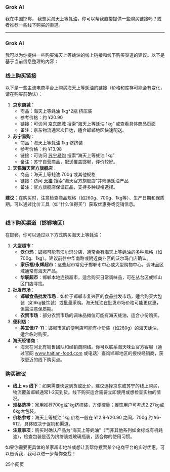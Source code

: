 ### Grok AI

<div class="thinking-container"></div><div class="response-content-markdown [&amp;_a]:text-current [&amp;_a:hover]:text-primary [&amp;_a:hover]:decoration-primary [&amp;_a]:underline [&amp;_a]:decoration-primary/30 [&amp;_a]:underline-offset-2 [&amp;_h2:first-child]:mt-0 [&amp;_h3:first-child]:mt-0 [&amp;_h4:first-child]:mt-0"><p dir="auto" class="break-words" style="white-space: pre-wrap;">我在中国邯郸， 我想买海天上等蚝油，你可以帮我直接提供一些购买链接吗？或者推荐一些线下购买的渠道。</p></div><section class="inline-media-container flex flex-col gap-1"></section><section class="auth-notification flex flex-col gap-1"></section>

---

### Grok AI

<div class="thinking-container"></div><div class="response-content-markdown [&amp;_a]:text-current [&amp;_a:hover]:text-primary [&amp;_a:hover]:decoration-primary [&amp;_a]:underline [&amp;_a]:decoration-primary/30 [&amp;_a]:underline-offset-2 [&amp;_h2:first-child]:mt-0 [&amp;_h3:first-child]:mt-0 [&amp;_h4:first-child]:mt-0"><p dir="auto" class="break-words" style="white-space: pre-wrap;">我可以为你提供一些购买海天上等蚝油的线上链接和线下购买渠道的建议。以下是基于当前信息整理的内容：</p>
<h3 dir="auto" class="">线上购买链接</h3>
<p dir="auto" class="break-words" style="white-space: pre-wrap;">以下是一些主流电商平台上购买海天上等蚝油的链接（价格和库存可能会有变化，请在购买前确认）：</p>
<ol dir="auto" class="marker:text-secondary">
<li class="break-words"><strong>京东商城</strong>：
<ul dir="auto" class="marker:text-secondary">
<li class="break-words">商品：海天上等蚝油 1kg*2瓶 挤压装</li>
<li class="break-words">参考价格：约 ¥20.90</li>
<li class="break-words">链接：可访问 <a href="https://www.jd.com" target="_blank" rel="noopener noreferrer">京东商城</a> 搜索“海天上等蚝油 1kg” 或查看具体商品页面<a href="https://www.smzdm.com/ju/shaiwu/s56jl5j/" target="_blank" rel="noopener noreferrer" class="web-search-result-chip focus:outline-none focus-visible:outline-none focus-visible:bg:input rounded-md ml-1 mr-0.5" data-state="closed"><div class="inline-flex align-text-bottom items-center justify-center select-none my-0 rounded-md bg-important border border-card-border opacity-60 grayscale hover:filter-none hover:opacity-100 transition-opacity"><img class="size-[18px] m-0 rounded-md" alt="" src="https://imgs.search.brave.com/7-adwMAlfDUGFGWYXH9wpxXeRSlQGI6JYXD3-aMxmSY/rs:fit:64:0:0:0/g:ce/aHR0cDovL2Zhdmlj/b25zLnNlYXJjaC5i/cmF2ZS5jb20vaWNv/bnMvOTJiN2IzYTNm/ZTJjNzkyMDM4NWIx/NWE2ZWU3Mzc1NmM4/NTUzN2M4NzJjZDVi/MDk0M2IxNDk1MGZk/YzE0NjdjOS93d3cu/c216ZG0uY29tLw"></div></a></li>
<li class="break-words">备注：京东物流通常次日达，适合邯郸地区快速配送。</li>
</ul>
</li>
<li class="break-words"><strong>苏宁易购</strong>：
<ul dir="auto" class="marker:text-secondary">
<li class="break-words">商品：海天上等蚝油 1kg 挤挤装</li>
<li class="break-words">参考价格：约 ¥13.98</li>
<li class="break-words">链接：可访问 <a href="https://shop.suning.com" target="_blank" rel="noopener noreferrer">苏宁易购</a> 搜索“海天上等蚝油 1kg”<a href="https://rec.suning.com/show/mfind/0010356059/12435432097.html" target="_blank" rel="noopener noreferrer" class="web-search-result-chip focus:outline-none focus-visible:outline-none focus-visible:bg:input rounded-md ml-1 mr-0.5" data-state="closed"><div class="inline-flex align-text-bottom items-center justify-center select-none my-0 rounded-md bg-important border border-card-border opacity-60 grayscale hover:filter-none hover:opacity-100 transition-opacity"><img class="size-[18px] m-0 rounded-md" alt="" src="https://imgs.search.brave.com/pwW-aT3rzAqbnv04915OKud6oLVlf78qieICAqqGxiM/rs:fit:64:0:0:0/g:ce/aHR0cDovL2Zhdmlj/b25zLnNlYXJjaC5i/cmF2ZS5jb20vaWNv/bnMvOGMwZDZmZDNl/MTJkNGQyN2MyNDQ0/ZDIzN2RmOTJlNDE5/NDM0OGU4ZTg4NGU5/N2ZmZmYyNTI0ODI1/NjAwOTBhOS9yZWMu/c3VuaW5nLmNvbS8"></div></a></li>
<li class="break-words">备注：苏宁自营商品，配送覆盖邯郸，评价较好。</li>
</ul>
</li>
<li class="break-words"><strong>天猫海天官方旗舰店</strong>：
<ul dir="auto" class="marker:text-secondary">
<li class="break-words">商品：海天上等蚝油 700g 或其他规格</li>
<li class="break-words">链接：访问 <a href="https://www.tmall.com" target="_blank" rel="noopener noreferrer">天猫</a> 搜索“海天官方旗舰店”并筛选蚝油产品<a href="https://www.haitian-food.com/index.php?ac=article&amp;at=list&amp;tid=17" target="_blank" rel="noopener noreferrer" class="web-search-result-chip focus:outline-none focus-visible:outline-none focus-visible:bg:input rounded-md ml-1 mr-0.5" data-state="closed"><div class="inline-flex align-text-bottom items-center justify-center select-none my-0 rounded-md bg-important border border-card-border opacity-60 grayscale hover:filter-none hover:opacity-100 transition-opacity"><img class="size-[18px] m-0 rounded-md" alt="" src="https://imgs.search.brave.com/XLhR6v1LllBgLrsiRI1ZdY_Qetk-RTku6Qi9UD6ZKFQ/rs:fit:64:0:0:0/g:ce/aHR0cDovL2Zhdmlj/b25zLnNlYXJjaC5i/cmF2ZS5jb20vaWNv/bnMvYjUzZGM5Njky/NTY0NjI4NzZlZTJm/ZjNlYjVmNDdkZjIx/MDFkMGFjY2IzOTE3/NWVjNzEwMjgwZmMw/ZWE0MmMxOS93d3cu/aGFpdGlhbi1mb29k/LmNvbS8"></div></a></li>
<li class="break-words">备注：官方旗舰店保证正品，支持多种规格选择。</li>
</ul>
</li>
</ol>
<p dir="auto" class="break-words" style="white-space: pre-wrap;"><strong>建议</strong>：在购买时，注意检查商品规格（如260g、700g、1kg等）、生产日期和保质期。可以通过比价工具（如“什么值得买”）获取优惠券或促销信息。<a href="https://www.smzdm.com/ju/shaiwu/s56jl5j/" target="_blank" rel="noopener noreferrer" class="web-search-result-chip focus:outline-none focus-visible:outline-none focus-visible:bg:input rounded-md ml-1 mr-0.5" data-state="closed"></a></p><div class="inline-flex align-text-bottom items-center justify-center select-none my-0 rounded-md bg-important border border-card-border opacity-60 grayscale hover:filter-none hover:opacity-100 transition-opacity"><a href="https://www.smzdm.com/ju/shaiwu/s56jl5j/" target="_blank" rel="noopener noreferrer" class="web-search-result-chip focus:outline-none focus-visible:outline-none focus-visible:bg:input rounded-md ml-1 mr-0.5" data-state="closed"><img class="size-[18px] m-0 rounded-md" alt="" src="https://imgs.search.brave.com/7-adwMAlfDUGFGWYXH9wpxXeRSlQGI6JYXD3-aMxmSY/rs:fit:64:0:0:0/g:ce/aHR0cDovL2Zhdmlj/b25zLnNlYXJjaC5i/cmF2ZS5jb20vaWNv/bnMvOTJiN2IzYTNm/ZTJjNzkyMDM4NWIx/NWE2ZWU3Mzc1NmM4/NTUzN2M4NzJjZDVi/MDk0M2IxNDk1MGZk/YzE0NjdjOS93d3cu/c216ZG0uY29tLw"></a></div><p></p>
<h3 dir="auto" class="">线下购买渠道（邯郸地区）</h3>
<p dir="auto" class="break-words" style="white-space: pre-wrap;">在邯郸，你可以通过以下方式购买海天上等蚝油：</p>
<ol dir="auto" class="marker:text-secondary">
<li class="break-words"><strong>大型超市</strong>：
<ul dir="auto" class="marker:text-secondary">
<li class="break-words"><strong>沃尔玛</strong>：邯郸可能有沃尔玛分店，通常会有海天上等蚝油的多种规格（如700g、1kg）。建议前往中华南路或附近商业区的沃尔玛门店确认。</li>
<li class="break-words"><strong>家乐福/永辉超市</strong>：这些超市常见于邯郸市中心或大型购物中心，调味品区域通常有海天产品。</li>
<li class="break-words"><strong>华联超市</strong>：邯郸本地连锁超市，适合购买日常调味品，可在丛台区或邯山区门店寻找。</li>
</ul>
</li>
<li class="break-words"><strong>批发市场</strong>：
<ul dir="auto" class="marker:text-secondary">
<li class="break-words"><strong>邯郸食品批发市场</strong>：如位于邯郸市复兴区的食品批发市场，适合购买大包装（如6kg餐饮装）或批量采购。海天蚝油在批发市场价格可能更优惠，但需注意保质期。</li>
<li class="break-words"><strong>农贸市场</strong>：部分农贸市场的调味品摊位可能有海天蚝油，适合小份购买。</li>
</ul>
</li>
<li class="break-words"><strong>便利店</strong>：
<ul dir="auto" class="marker:text-secondary">
<li class="break-words"><strong>美宜佳/7-11</strong>：邯郸市区的便利店可能有小份装（如260g）的海天蚝油，适合临时购买。</li>
</ul>
</li>
<li class="break-words"><strong>海天经销商</strong>：
<ul dir="auto" class="marker:text-secondary">
<li class="break-words">海天在河北有销售团队和经销商网络。你可以联系海天味业官方客服（通过官网 <a href="http://www.haitian-food.com" target="_blank" rel="noopener noreferrer">www.haitian-food.com</a> 或电话）查询邯郸地区的授权经销商，获取更近的线下购买点。<a href="https://www.haitian-food.com/index.php?ac=article&amp;at=read&amp;did=2707" target="_blank" rel="noopener noreferrer" class="web-search-result-chip focus:outline-none focus-visible:outline-none focus-visible:bg:input rounded-md ml-1 mr-0.5" data-state="closed"><div class="inline-flex align-text-bottom items-center justify-center select-none my-0 rounded-md bg-important border border-card-border opacity-60 grayscale hover:filter-none hover:opacity-100 transition-opacity"><img class="size-[18px] m-0 rounded-md" alt="" src="https://imgs.search.brave.com/XLhR6v1LllBgLrsiRI1ZdY_Qetk-RTku6Qi9UD6ZKFQ/rs:fit:64:0:0:0/g:ce/aHR0cDovL2Zhdmlj/b25zLnNlYXJjaC5i/cmF2ZS5jb20vaWNv/bnMvYjUzZGM5Njky/NTY0NjI4NzZlZTJm/ZjNlYjVmNDdkZjIx/MDFkMGFjY2IzOTE3/NWVjNzEwMjgwZmMw/ZWE0MmMxOS93d3cu/aGFpdGlhbi1mb29k/LmNvbS8"></div></a></li>
</ul>
</li>
</ol>
<h3 dir="auto" class="">购买建议</h3>
<ul dir="auto" class="marker:text-secondary">
<li class="break-words"><strong>线上 vs 线下</strong>：如果需要快速到货或比价，建议选择京东或苏宁的线上购买，物流覆盖邯郸通常1-2天到货。线下购买适合需要立即使用或想检查实物的情况。</li>
<li class="break-words"><strong>规格选择</strong>：家用推荐700g或1kg挤挤装，方便控量；餐饮用户可考虑2.27kg或6kg大包装。<a href="https://www.haitian-food.com/index.php?ac=article&amp;at=list&amp;tid=126" target="_blank" rel="noopener noreferrer" class="web-search-result-chip focus:outline-none focus-visible:outline-none focus-visible:bg:input rounded-md ml-1 mr-0.5" data-state="closed"><div class="inline-flex align-text-bottom items-center justify-center select-none my-0 rounded-md bg-important border border-card-border opacity-60 grayscale hover:filter-none hover:opacity-100 transition-opacity"><img class="size-[18px] m-0 rounded-md" alt="" src="https://imgs.search.brave.com/XLhR6v1LllBgLrsiRI1ZdY_Qetk-RTku6Qi9UD6ZKFQ/rs:fit:64:0:0:0/g:ce/aHR0cDovL2Zhdmlj/b25zLnNlYXJjaC5i/cmF2ZS5jb20vaWNv/bnMvYjUzZGM5Njky/NTY0NjI4NzZlZTJm/ZjNlYjVmNDdkZjIx/MDFkMGFjY2IzOTE3/NWVjNzEwMjgwZmMw/ZWE0MmMxOS93d3cu/aGFpdGlhbi1mb29k/LmNvbS8"></div></a></li>
<li class="break-words"><strong>价格参考</strong>：海天上等蚝油 1kg 价格一般在 ¥12.9-¥20.90 之间，700g 约 ¥6-¥12，具体取决于促销和渠道。<a href="https://www.spdl.com/jiage/7968.html" target="_blank" rel="noopener noreferrer" class="web-search-result-chip focus:outline-none focus-visible:outline-none focus-visible:bg:input rounded-md ml-1 mr-0.5" data-state="closed"><div class="inline-flex align-text-bottom items-center justify-center select-none my-0 rounded-md bg-important border border-card-border opacity-60 grayscale hover:filter-none hover:opacity-100 transition-opacity"><img class="size-[18px] m-0 rounded-md" alt="" src="https://imgs.search.brave.com/UjLpk8l3mn0z8PNh94SBDrl-wpEezxxV2RIbQ67_Yg4/rs:fit:64:0:0:0/g:ce/aHR0cDovL2Zhdmlj/b25zLnNlYXJjaC5i/cmF2ZS5jb20vaWNv/bnMvNjNlZTdkNGNk/YWJiYmI2YmY3MDY1/ZjkwMjNkZTViZGZj/YjdiMGMzMzhjODA4/NWMzOWZkYWVjNGUy/M2I1MTMwYi93d3cu/c3BkbC5jb20v"></div></a><a href="https://rec.suning.com/show/mfind/0010356059/12435432097.html" target="_blank" rel="noopener noreferrer" class="web-search-result-chip focus:outline-none focus-visible:outline-none focus-visible:bg:input rounded-md ml-1 mr-0.5" data-state="closed"><div class="inline-flex align-text-bottom items-center justify-center select-none my-0 rounded-md bg-important border border-card-border opacity-60 grayscale hover:filter-none hover:opacity-100 transition-opacity"><img class="size-[18px] m-0 rounded-md" alt="" src="https://imgs.search.brave.com/pwW-aT3rzAqbnv04915OKud6oLVlf78qieICAqqGxiM/rs:fit:64:0:0:0/g:ce/aHR0cDovL2Zhdmlj/b25zLnNlYXJjaC5i/cmF2ZS5jb20vaWNv/bnMvOGMwZDZmZDNl/MTJkNGQyN2MyNDQ0/ZDIzN2RmOTJlNDE5/NDM0OGU4ZTg4NGU5/N2ZmZmYyNTI0ODI1/NjAwOTBhOS9yZWMu/c3VuaW5nLmNvbS8"></div></a></li>
<li class="break-words"><strong>注意事项</strong>：购买时确认产品为“海天上等蚝油”（而非其他系列如金标或有机蚝油），检查包装是否为挤挤装或玻璃瓶装，适合你的使用习惯。</li>
</ul>
<p dir="auto" class="break-words" style="white-space: pre-wrap;">如果你需要更具体的某家超市地址或想让我帮你搜索某个电商平台的实时优惠，可以告诉我，我可以进一步帮你查找！</p></div><section class="inline-media-container flex flex-col gap-1"></section><section class="auth-notification flex flex-col gap-1"></section><div class="flex gap-2 mt-4"><div class="search-results flex -ml-1 text-sm gap-2 mb-1"><div class="flex flex-row items-center pr-4 py-1 rounded-full cursor-pointer bg-foreground border border-card-border hover:bg-card-hover hover:border-card-border-focus"><div style="z-index: 3;"><div class="align-text-bottom items-center justify-center select-none transition my-0 rounded-md opacity-100 ml-1.5 flex bg-popover overflow-hidden border border-background z-3"><img class="size-[18px] m-0 rounded-md" alt="" src="https://imgs.search.brave.com/bMccMZkxUtOU8SYNFtKDV4XO-Dbchybb0am4MfPciq8/rs:fit:64:0:0:0/g:ce/aHR0cDovL2Zhdmlj/b25zLnNlYXJjaC5i/cmF2ZS5jb20vaWNv/bnMvNzRmY2EzZDg1/Yjk3ZTQ0MzhkNTQ5/NjFkODQ2ZTM5ZThm/ODY4ZTAyZjA0OGZh/MWZlNTAwOGJhMTg2/MmM5YWFmNS96aGlk/YW8uYmFpZHUuY29t/Lw"></div></div><div style="z-index: 2;"><div class="align-text-bottom items-center justify-center select-none transition my-0 rounded-md opacity-100 flex bg-popover overflow-hidden border border-background z-2 -ml-2"><img class="size-[18px] m-0 rounded-md" alt="" src="https://imgs.search.brave.com/XLhR6v1LllBgLrsiRI1ZdY_Qetk-RTku6Qi9UD6ZKFQ/rs:fit:64:0:0:0/g:ce/aHR0cDovL2Zhdmlj/b25zLnNlYXJjaC5i/cmF2ZS5jb20vaWNv/bnMvYjUzZGM5Njky/NTY0NjI4NzZlZTJm/ZjNlYjVmNDdkZjIx/MDFkMGFjY2IzOTE3/NWVjNzEwMjgwZmMw/ZWE0MmMxOS93d3cu/aGFpdGlhbi1mb29k/LmNvbS8"></div></div><div style="z-index: 1;"><div class="align-text-bottom items-center justify-center select-none transition my-0 rounded-md opacity-100 flex bg-popover overflow-hidden border border-background z-1 -ml-2"><img class="size-[18px] m-0 rounded-md" alt="" src="https://imgs.search.brave.com/ArFLbN9o3onueEPHck0eLgcJcmI81ZAifnsF4TfySMs/rs:fit:64:0:0:0/g:ce/aHR0cDovL2Zhdmlj/b25zLnNlYXJjaC5i/cmF2ZS5jb20vaWNv/bnMvYjZiZGE4ZDU1/ODMyODYwMWMyYTQ1/YWM2OTAwMTczNTQ1/NTc5YmMxMGFmY2Rk/ZmQ0ZTEzN2YwMzAy/YTQwOTk4ZC93d3cu/ZG91YmFuLmNvbS8"></div></div><div class="truncate ml-2">25个网页</div></div></div></div>

